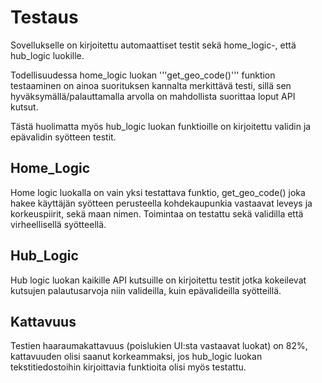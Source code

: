 # Testaus

Sovellukselle on kirjoitettu automaattiset testit sekä home_logic-, että hub_logic luokille.

Todellisuudessa home_logic luokan '''get_geo_code()''' funktion testaaminen on ainoa suorituksen kannalta merkittävä testi, sillä sen hyväksymällä/palauttamalla arvolla on mahdollista suorittaa loput API kutsut.

Tästä huolimatta myös hub_logic luokan funktioille on kirjoitettu validin ja epävalidin syötteen testit. 

## Home_Logic

Home logic luokalla on vain yksi testattava funktio, get_geo_code() joka hakee käyttäjän syötteen perusteella kohdekaupunkia vastaavat leveys ja korkeuspiirit, sekä maan nimen.
Toimintaa on testattu sekä validilla että virheellisellä syötteellä.

## Hub_Logic

Hub logic luokan kaikille API kutsuille on kirjoitettu testit jotka kokeilevat kutsujen palautusarvoja niin valideilla, kuin epävalideilla syötteillä.

## Kattavuus

Testien haaraumakattavuus (poislukien UI:sta vastaavat luokat) on 82%, kattavuuden olisi saanut korkeammaksi, jos hub_logic luokan tekstitiedostoihin kirjoittavia funktioita olisi myös testattu.

